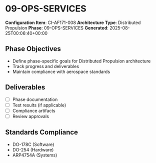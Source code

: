# 09-OPS-SERVICES

**Configuration Item**: CI-AF171-008
**Architecture Type**: Distributed Propulsion
**Phase**: 09-OPS-SERVICES
**Generated**: 2025-08-25T00:06:40+00:00

## Phase Objectives
- Define phase-specific goals for Distributed Propulsion architecture
- Track progress and deliverables
- Maintain compliance with aerospace standards

## Deliverables
- [ ] Phase documentation
- [ ] Test results (if applicable)
- [ ] Compliance artifacts
- [ ] Review approvals

## Standards Compliance
- DO-178C (Software)
- DO-254 (Hardware)
- ARP4754A (Systems)
